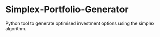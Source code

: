# Simplex-Portfolio-Generator
Python tool to generate optimised investment options using the simplex algorithm.
